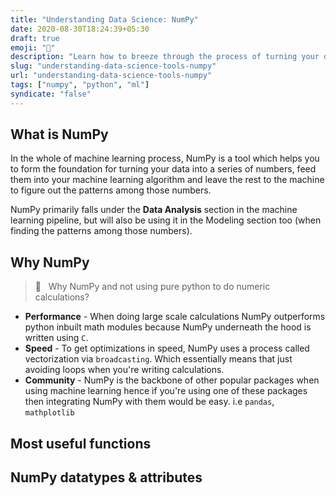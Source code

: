 ```yaml
---
title: "Understanding Data Science: NumPy"
date: 2020-08-30T18:24:39+05:30
draft: true
emoji: "🍮"
description: "Learn how to breeze through the process of turning your data into a series of numbers and feed them into your machine learning algorithm."
slug: "understanding-data-science-tools-numpy"
url: "understanding-data-science-tools-numpy"
tags: ["numpy", "python", "ml"]
syndicate: "false"
---
```


## What is NumPy

In the whole of machine learning process, NumPy is a tool which helps you to form the foundation for turning your data into a series of numbers, feed them into your machine learning algorithm and leave the rest to the machine to figure out the patterns among those numbers.

NumPy primarily falls under the **Data Analysis** section in the machine learning pipeline, but will also be using it in the Modeling section too (when finding the patterns among those numbers).

## Why NumPy

> 🤔&nbsp;&nbsp; Why NumPy and not using pure python to do numeric calculations?

- **Performance** - When doing large scale calculations NumPy outperforms python inbuilt math modules because NumPy  underneath the hood is written using `C`.
- **Speed** - To get optimizations in speed, NumPy uses a process called vectorization via `broadcasting`. Which essentially means that just avoiding loops when you're writing calculations.
- **Community** - NumPy is the backbone of other popular packages when using machine learning hence if you're using one of these packages then integrating NumPy with them would be easy. i.e `pandas`, `mathplotlib`

## Most useful functions

## NumPy datatypes & attributes
